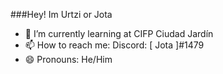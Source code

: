 ###Hey! Im Urtzi or Jota


- 📕 I’m currently learning at CIFP Ciudad Jardín
- 📫 How to reach me: Discord: [ Jota ]#1479
- 😄 Pronouns: He/Him

